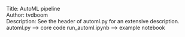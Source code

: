 Title: AutoML pipeline  
Author: tvdboom   
Description: See the header of automl.py for an extensive description. 
  automl.py        --> core code 
  run_automl.ipynb --> example notebook
  
